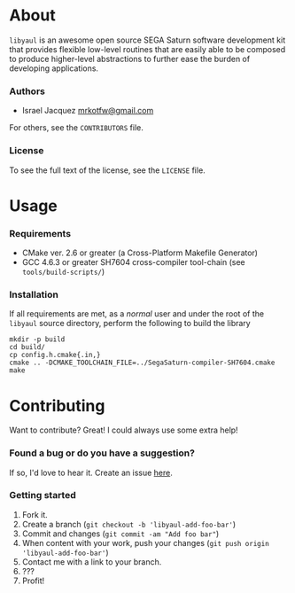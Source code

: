 About
=====
  `libyaul` is an awesome open source SEGA Saturn software development kit that provides flexible low-level routines that are easily able to be composed to produce higher-level abstractions to further ease the burden of developing applications.

### Authors
 * Israel Jacquez <mrkotfw@gmail.com>

 For others, see the `CONTRIBUTORS` file.

### License
  To see the full text of the license, see the `LICENSE` file.

Usage
=====

### Requirements
 - CMake ver. 2.6 or greater (a Cross-Platform Makefile Generator)
 - GCC 4.6.3 or greater SH7604 cross-compiler tool-chain (see `tools/build-scripts/`)

### Installation
  If all requirements are met, as a _normal_ user and under the root of the `libyaul` source directory, perform the following to build the library

    mkdir -p build
    cd build/
    cp config.h.cmake{.in,}
    cmake .. -DCMAKE_TOOLCHAIN_FILE=../SegaSaturn-compiler-SH7604.cmake
    make

Contributing
============

Want to contribute? Great! I could always use some extra help!

### Found a bug or do you have a suggestion?

If so, I'd love to hear it. Create an issue [here][1].

### Getting started

1. Fork it.
2. Create a branch (`git checkout -b 'libyaul-add-foo-bar'`)
3. Commit and changes (`git commit -am "Add foo bar"`)
4. When content with your work, push your changes (`git push origin 'libyaul-add-foo-bar'`)
4. Contact me with a link to your branch.
5. ???
6. Profit!

[1]: https://github.com/mrkotfw/libyaul/issues
